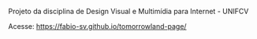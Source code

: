 Projeto da disciplina de Design Visual e Multimídia para Internet - UNIFCV

Acesse:  https://fabio-sv.github.io/tomorrowland-page/
